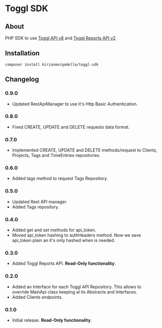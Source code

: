 # Toggl SDK

## About

PHP SDK to use [Toggl API v8](https://github.com/toggl/toggl_api_docs/blob/master/toggl_api.md) and [Toggl Reports API v2](https://github.com/toggl/toggl_api_docs/blob/master/reports.md)

## Installation

```
composer install kirianmurgadella/toggl-sdk
```

## Changelog

### 0.9.0

- Updated RestApiManager to use it's Http Basic Authentication.

### 0.8.0

- Fixed CREATE, UPDATE and DELETE requests data format.

### 0.7.0

- Implemented CREATE, UPDATE and DELETE methods/request to Clients, Projects, Tags and TimeEntries repositories.

### 0.6.0

- Added tags method to request Tags Repository.

### 0.5.0

- Updated Rest API manager.
- Added Tags repository.

### 0.4.0

- Added get and set methods for api_token.
- Moved api_token hashing to authHeaders method. Now we save api_token plain an it's only hashed when is needed.

### 0.3.0

- Added Toggl Reports API. **Read-Only functionality**.

### 0.2.0

- Added an Interface for each Toggl API Repository. This allows to override MainApi class keeping al its Abstracts and Interfaces.
- Added Clients endpoints.

### 0.1.0

- Initial release. **Read-Only functionality**.